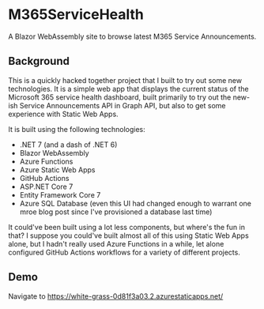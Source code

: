 # M365ServiceHealth

A Blazor WebAssembly site to browse latest M365 Service Announcements.

## Background

This is a quickly hacked together project that I built to try out some new technologies. 
It is a simple web app that displays the current status of the Microsoft 365 service health dashboard, built primarily to try out the new-ish Service Announcements API in Graph API, but also
to get some experience with Static Web Apps.

It is built using the following technologies:
* .NET 7 (and a dash of .NET 6)
* Blazor WebAssembly
* Azure Functions
* Azure Static Web Apps
* GitHub Actions
* ASP.NET Core 7
* Entity Framework Core 7
* Azure SQL Database (even this UI had changed enough to warrant one mroe blog post since I've provisioned a database last time)

It could've been built using a lot less components, but where's the fun in that? 
I suppose you could've built almost all of this using Static Web Apps alone, but I hadn't really used Azure Functions in a while, 
let alone configured GitHub Actions workflows for a variety of different projects.

## Demo

Navigate to https://white-grass-0d81f3a03.2.azurestaticapps.net/

